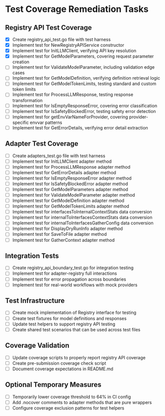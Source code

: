 # Test Coverage Remediation Tasks

## Registry API Test Coverage
- [x] Create registry_api_test.go file with test harness
- [x] Implement test for NewRegistryAPIService constructor
- [x] Implement test for InitLLMClient, verifying API key resolution
- [x] Implement test for GetModelParameters, covering request parameter creation
- [ ] Implement test for ValidateModelParameter, including validation edge cases
- [ ] Implement test for GetModelDefinition, verifying definition retrieval logic
- [ ] Implement test for GetModelTokenLimits, testing standard and custom token limits
- [ ] Implement test for ProcessLLMResponse, testing response transformation
- [ ] Implement test for IsEmptyResponseError, covering error classification
- [ ] Implement test for IsSafetyBlockedError, testing safety error detection
- [ ] Implement test for getEnvVarNameForProvider, covering provider-specific envvar patterns
- [ ] Implement test for GetErrorDetails, verifying error detail extraction

## Adapter Test Coverage
- [ ] Create adapters_test.go file with test harness
- [ ] Implement test for InitLLMClient adapter method
- [ ] Implement test for ProcessLLMResponse adapter method
- [ ] Implement test for GetErrorDetails adapter method
- [ ] Implement test for IsEmptyResponseError adapter method
- [ ] Implement test for IsSafetyBlockedError adapter method
- [ ] Implement test for GetModelParameters adapter method
- [ ] Implement test for ValidateModelParameter adapter method
- [ ] Implement test for GetModelDefinition adapter method
- [ ] Implement test for GetModelTokenLimits adapter method
- [ ] Implement test for interfacesToInternalContextStats data conversion
- [ ] Implement test for internalToInterfacesContextStats data conversion
- [ ] Implement test for internalToInterfacesGatherConfig data conversion
- [ ] Implement test for DisplayDryRunInfo adapter method
- [ ] Implement test for SaveToFile adapter method
- [ ] Implement test for GatherContext adapter method

## Integration Tests
- [ ] Create registry_api_boundary_test.go for integration testing
- [ ] Implement test for adapter-registry full interactions
- [ ] Implement test for error propagation across boundaries
- [ ] Implement test for real-world workflows with mock providers

## Test Infrastructure
- [ ] Create mock implementation of Registry interface for testing
- [ ] Create test fixtures for model definitions and responses
- [ ] Update test helpers to support registry API testing
- [ ] Create shared test scenarios that can be used across test files

## Coverage Validation
- [ ] Update coverage scripts to properly report registry API coverage
- [ ] Create pre-submission coverage check script
- [ ] Document coverage expectations in README.md

## Optional Temporary Measures
- [ ] Temporarily lower coverage threshold to 64% in CI config
- [ ] Add .nocover comments to adapter methods that are pure wrappers
- [ ] Configure coverage exclusion patterns for test helpers
